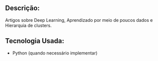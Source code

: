 ## Descrição:
Artigos sobre Deep Learning, Aprendizado por meio de poucos dados e Hierarquia de clusters.

## Tecnologia Usada:
- Python (quando necessário implementar)
